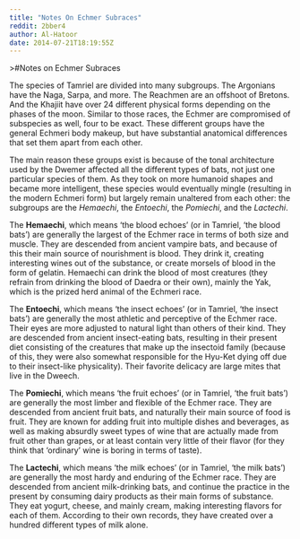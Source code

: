 ```yaml
---
title: "Notes On Echmer Subraces"
reddit: 2bber4
author: Al-Hatoor
date: 2014-07-21T18:19:55Z
---
```


&gt;#Notes on Echmer Subraces

The species of Tamriel are divided into many subgroups. The Argonians have the Naga, Sarpa, and more. The Reachmen are an offshoot of Bretons. And the Khajiit have over 24 different physical forms depending on the phases of the moon. Similar to those races, the Echmer are compromised of subspecies as well, four to be exact. These different groups have the general Echmeri body makeup, but have substantial anatomical differences that set them apart from each other.

The main reason these groups exist is because of the tonal architecture used by the Dwemer affected all the different types of bats, not just one particular species of them. As they took on more humanoid shapes and became more intelligent, these species would eventually mingle (resulting in the modern Echmeri form) but largely remain unaltered from each other: the subgroups are the *Hemaechi*, the *Entoechi*, the *Pomiechi*, and the *Lactechi*.

The **Hemaechi**, which means ‘the blood echoes’ (or in Tamriel, ‘the blood bats’) are generally the largest of the Echmer race in terms of both size and muscle. They are descended from ancient vampire bats, and because of this their main source of nourishment is blood. They drink it, creating interesting wines out of the substance, or create morsels of blood in the form of gelatin. Hemaechi can drink the blood of most creatures (they refrain from drinking the blood of Daedra or their own), mainly the Yak, which is the prized herd animal of the Echmeri race.

The **Entoechi**, which means ‘the insect echoes’ (or in Tamriel, ‘the insect bats’) are generally the most athletic and perceptive of the Echmer race. Their eyes are more adjusted to natural light than others of their kind. They are descended from ancient insect-eating bats, resulting in their present diet consisting of the creatures that make up the insectoid family (because of this, they were also somewhat responsible for the Hyu-Ket dying off due to their insect-like physicality). Their favorite delicacy are large mites that live in the Dweech.

The **Pomiechi**, which means ‘the fruit echoes’ (or in Tamriel, ‘the fruit bats’) are generally the most limber and flexible of the Echmer race. They are descended from ancient fruit bats, and naturally their main source of food is fruit. They are known for adding fruit into multiple dishes and beverages, as well as making absurdly sweet types of wine that are actually made from fruit other than grapes, or at least contain very little of their flavor (for they think that ‘ordinary’ wine is boring in terms of taste).

The **Lactechi**, which means ‘the milk echoes’ (or in Tamriel, ‘the milk bats’) are generally the most hardy and enduring of the Echmer race. They are descended from ancient milk-drinking bats, and continue the practice in the present by consuming dairy products as their main forms of substance. They eat yogurt, cheese, and mainly cream, making interesting flavors for each of them. According to their own records, they have created over a hundred different types of milk alone.
